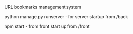 URL bookmarks management system

python manage.py runserver - for server startup from /back

npm start - from front start up from /front
